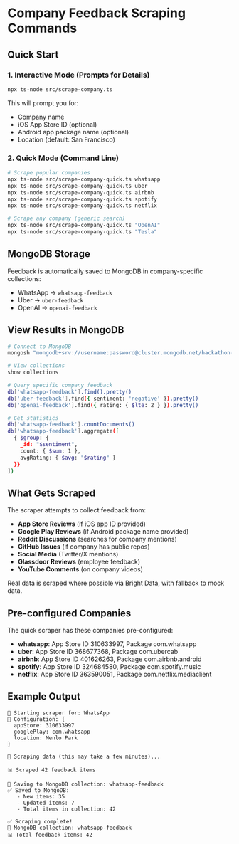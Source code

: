 # Company Feedback Scraping Commands

## Quick Start

### 1. Interactive Mode (Prompts for Details)
```bash
npx ts-node src/scrape-company.ts
```
This will prompt you for:
- Company name
- iOS App Store ID (optional)
- Android app package name (optional)
- Location (default: San Francisco)

### 2. Quick Mode (Command Line)
```bash
# Scrape popular companies
npx ts-node src/scrape-company-quick.ts whatsapp
npx ts-node src/scrape-company-quick.ts uber
npx ts-node src/scrape-company-quick.ts airbnb
npx ts-node src/scrape-company-quick.ts spotify
npx ts-node src/scrape-company-quick.ts netflix

# Scrape any company (generic search)
npx ts-node src/scrape-company-quick.ts "OpenAI"
npx ts-node src/scrape-company-quick.ts "Tesla"
```

## MongoDB Storage

Feedback is automatically saved to MongoDB in company-specific collections:
- WhatsApp → `whatsapp-feedback`
- Uber → `uber-feedback`
- OpenAI → `openai-feedback`

## View Results in MongoDB

```bash
# Connect to MongoDB
mongosh "mongodb+srv://username:password@cluster.mongodb.net/hackathon-07-26-2025"

# View collections
show collections

# Query specific company feedback
db['whatsapp-feedback'].find().pretty()
db['uber-feedback'].find({ sentiment: 'negative' }).pretty()
db['openai-feedback'].find({ rating: { $lte: 2 } }).pretty()

# Get statistics
db['whatsapp-feedback'].countDocuments()
db['whatsapp-feedback'].aggregate([
  { $group: { 
    _id: "$sentiment", 
    count: { $sum: 1 },
    avgRating: { $avg: "$rating" }
  }}
])
```

## What Gets Scraped

The scraper attempts to collect feedback from:
- **App Store Reviews** (if iOS app ID provided)
- **Google Play Reviews** (if Android package name provided)
- **Reddit Discussions** (searches for company mentions)
- **GitHub Issues** (if company has public repos)
- **Social Media** (Twitter/X mentions)
- **Glassdoor Reviews** (employee feedback)
- **YouTube Comments** (on company videos)

Real data is scraped where possible via Bright Data, with fallback to mock data.

## Pre-configured Companies

The quick scraper has these companies pre-configured:
- **whatsapp**: App Store ID 310633997, Package com.whatsapp
- **uber**: App Store ID 368677368, Package com.ubercab
- **airbnb**: App Store ID 401626263, Package com.airbnb.android
- **spotify**: App Store ID 324684580, Package com.spotify.music
- **netflix**: App Store ID 363590051, Package com.netflix.mediaclient

## Example Output

```
🚀 Starting scraper for: WhatsApp
📍 Configuration: {
  appStore: 310633997
  googlePlay: com.whatsapp
  location: Menlo Park
}

🔄 Scraping data (this may take a few minutes)...

📊 Scraped 42 feedback items

💾 Saving to MongoDB collection: whatsapp-feedback
✅ Saved to MongoDB:
   - New items: 35
   - Updated items: 7
   - Total items in collection: 42

✅ Scraping complete!
📁 MongoDB collection: whatsapp-feedback
📊 Total feedback items: 42
```